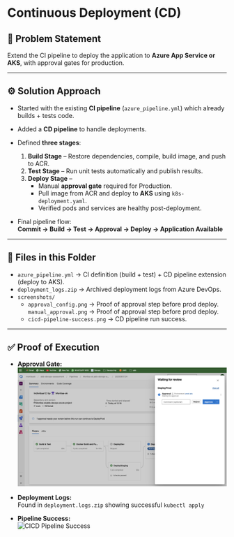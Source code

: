 # Continuous Deployment (CD)

## 📌 Problem Statement
Extend the CI pipeline to deploy the application to **Azure App Service or AKS**, with approval gates for production.

---

## ⚙️ Solution Approach
- Started with the existing **CI pipeline** (`azure_pipeline.yml`) which already builds + tests code.
- Added a **CD pipeline** to handle deployments.
- Defined **three stages**:
  1. **Build Stage** – Restore dependencies, compile, build image, and push to ACR.
  2. **Test Stage** – Run unit tests automatically and publish results.
  3. **Deploy Stage** – 
     - Manual **approval gate** required for Production.
     - Pull image from ACR and deploy to **AKS** using `k8s-deployment.yaml`.
     - Verified pods and services are healthy post-deployment.

- Final pipeline flow:  
  **Commit → Build → Test → Approval → Deploy → Application Available**

---

## 📂 Files in this Folder
- `azure_pipeline.yml` → CI definition (build + test) + CD pipeline extension (deploy to AKS). 
- `deployment_logs.zip` → Archived deployment logs from Azure DevOps.  
- `screenshots/`  
  - `approval_config.png` → Proof of approval step before prod deploy.
    `manual_approval.png` → Proof of approval step before prod deploy.
  - `cicd-pipeline-success.png` → CD pipeline run success.  

---

## ✅ Proof of Execution
- **Approval Gate:**  
  ![Approval Gate](screenshots/manual_approval.png)

- **Deployment Logs:**  
  Found in `deployment.logs.zip` showing successful `kubectl apply` 

- **Pipeline Success:**  
  ![CICD Pipeline Success](screenshots/cd-pipeline-success.png)

